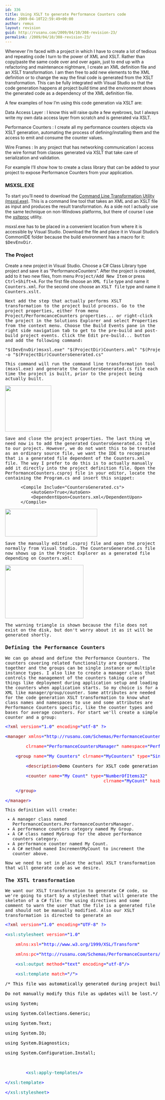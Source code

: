```yaml
---
id: 336
title: Using XSLT to generate Performance Counters code
date: 2009-04-10T22:59:49+00:00
author: remus
layout: revision
guid: http://rusanu.com/2009/04/10/308-revision-23/
permalink: /2009/04/10/308-revision-23/
---
```

Whenever I&#8217;m faced with a project in which I have to create a lot of tedious and repeating code I turn to the power of XML and XSLT. Rather than copy/paste the same code over and over again, just to end up with a refactoring and maintenance nightmare, I create an XML definition file and an XSLT transformation. I am then free to add new elements to the XML definition or to change the way the final code is generated from the XSLT transformation. This can be fully integrated with Visual Studio so that the code generation happens at project build time and the environment shows the generated code as a dependency of the XML definition file.

A few examples of how I&#8217;m using this code generation via XSLT are:

Data Access Layer
:   I know this will raise quite a few eyebrows, but I always write my own data access layer from scratch and is generated via XSLT.

Performance Counters
:   I create all my performance counters objects via XSLT generation, automating the process of defining/installing them and the access to emit and consume the counter values.

Wire Frames
:   In any project that has networking communication I access the wire format from classes generated via XSLT that take care of serialization and validation.

For example I&#8217;ll show how to create a class library that can be added to your project to expose Performance Counters from your application.

### MSXSL.EXE

To start you&#8217;ll need to download the <a href="http://www.microsoft.com/downloads/details.aspx?FamilyId=2FB55371-C94E-4373-B0E9-DB4816552E41&#038;displaylang=en" target="_blank">Command Line Transformation Utility (msxsl.exe)</a>. This is a command line tool that takes an XML and an XSLT file as input and produces the result transformation. As a side not I actually use the same technique on non-Windows platforms, but there of course I use the <a href="http://www.xmlsoft.org/" target="_blank">xsltproc</a> utility.

msxsl.exe has to be placed in a convenient location from where it is accessible by Visual Studio. Download the file and place it in Visual Studio&#8217;s CommonIDE folder because the build environment has a macro for it: <tt>$DevEnvDir</tt>.

### The Project

Create a new project in Visual Studio. Choose a C# Class Library type project and save it as &#8220;PerformanceCounters&#8221;. After the project is created, add to it two new files, from menu <tt>Project/Add New Item</tt> or press <tt>Ctrl+Shift+A</tt>. For the first file choose an <tt>XML file</tt> type and name it <tt>Counters.xml</tt>. For the second one choose an <tt>XSLT file</tt> type and name it <tt>Counters.xslt</aa>.</p> 

<p>
  Next add the step that actually performs XSLT transformation to the project build process. Go to the project properties, either from menu <tt>Project/PerformcanceCounters properties...</tt> or right-click the project in the Solutions Explorer and select <tt>Properties</tt> from the context menu. Choose the <tt>Build Events</tt> pane in the right side navigation tab to get to the pre-build and post-build project events. Click the <tt>Edit pre-build...</tt> button and add the following command:
</p>

<pre>"$(DevEnvDir)msxsl.exe" "$(ProjectDir)Counters.xml" "$(ProjectDir)Counters.xslt"
-o "$(ProjectDir)CountersGenerated.cs"
</pre>

<p>
  This command will run the command line transformation tool (msxsl.exe) and generate the <tt>CountersGenerated.cs</tt> file each time the project is built, prior to the project being actually built.
</p>

<p>
  <a href="http://test.rusanu.com/wp-content/uploads/2009/04/prebuildevent.png"><img src="http://test.rusanu.com/wp-content/uploads/2009/04/prebuildevent.png" alt="" title="prebuildevent" width="150" class="alignnone size-thumbnail wp-image-314" /></a>
</p>

<p>
  Save and close the project properties. The last thing we need now is to add the generated <tt>CountersGenerated.cs</tt> file to our project. However, we do not want this to be treated as an ordinary source file, we want the IDE to recognize that is a generated file dependent of the <tt>Counters.xml</tt> file. The way I prefer to do this is to actually manually add it directly into the project definition file. Open the PerformanceCounters.csproj file in your editor, locate the <tt><ItemGroup></tt> containing the <tt>Program.cs</tt> and insert this snippet:
</p>

<pre>
	  &lt;Compile Include="CountersGenerated.cs"&gt;
		  &lt;AutoGen&gt;True&lt;/AutoGen&gt;
		  &lt;DependentUpon&gt;Counters.xml&lt;/DependentUpon&gt;
	  &lt;/Compile&gt;
</pre>

<p>
  <a href="http://test.rusanu.com/wp-content/uploads/2009/04/editproject.png"><img src="http://test.rusanu.com/wp-content/uploads/2009/04/editproject.png" alt="" title="editproject" width="300" height="90" class="alignnone size-medium wp-image-327" /></a>
</p>

<p>
  Save the manually edited .csproj file and open the project normally from Visual Studio. The <tt>CountersGenerated.cs</tt> file now shows up in the Project Explorer as a generated file depending on <tt>Counters.xml</tt>:
</p>

<p>
  <a href="http://test.rusanu.com/wp-content/uploads/2009/04/dependentautogen.png"><img src="http://test.rusanu.com/wp-content/uploads/2009/04/dependentautogen.png" alt="" title="dependentautogen" width="255" height="173" class="alignnone size-medium wp-image-329" /></a>
</p>

<p>
  The warning triangle is shown because the file does not exist on the disk, but don't worry about it as it will be generated shortly.
</p>

<h3>
  Defining the Performance Counters
</h3>

<p>
  We can go ahead and define the Performance Counters. The counters covering related functionality are grouped together and the groups can be single instance or multiple instance types. I also like to create a manager class that controls the management of the counters taking care of things like deployment during application setup and loading the counters when application starts. So my choice is for a XML like <tt>manager/group/counter</tt>. Some attributes are needed for the code generation XSLT transformation to know what class names and namespaces to use and some attributes are Performance Counters specific, like the counter types and bases for average counters. For start we'll create a simple counter and a group:
</p>

<pre>
<span style="color: Black"></span><span style="color:Blue">&lt;?</span><span style="color:Maroon">xml</span><span style="color:Blue">&nbsp;</span><span style="color:Red">version</span><span style="color:Blue">=</span><span style="color:Black">"</span><span style="color:Blue">1.0</span><span style="color:Black">"</span><span style="color:Blue">&nbsp;</span><span style="color:Red">encoding</span><span style="color:Blue">=</span><span style="color:Black">"</span><span style="color:Blue">utf-8</span><span style="color:Black">"</span><span style="color:Blue">&nbsp;?&gt;<br />
&lt;</span><span style="color:Maroon">manager</span><span style="color:Blue">&nbsp;</span><span style="color:Red">xmlns</span><span style="color:Blue">=</span><span style="color:Black">"</span><span style="color:Blue">http://rusanu.com/Schemas/PerformanceCounters/v1.0</span><span style="color:Black">"<br />
</span><span style="color:Blue">		</span><span style="color:Red">clrname</span><span style="color:Blue">=</span><span style="color:Black">"</span><span style="color:Blue">PerformanceCountersManager</span><span style="color:Black">"</span><span style="color:Blue">&nbsp;</span><span style="color:Red">namespace</span><span style="color:Blue">=</span><span style="color:Black">"</span><span style="color:Blue">PerformanceCounters</span><span style="color:Black">"</span><span style="color:Blue">&gt;<br />
	&lt;</span><span style="color:Maroon">group</span><span style="color:Blue">&nbsp;</span><span style="color:Red">name</span><span style="color:Blue">=</span><span style="color:Black">"</span><span style="color:Blue">My&nbsp;Counters</span><span style="color:Black">"</span><span style="color:Blue">&nbsp;</span><span style="color:Red">clrname</span><span style="color:Blue">=</span><span style="color:Black">"</span><span style="color:Blue">MyCounters</span><span style="color:Black">"</span><span style="color:Blue">&nbsp;</span><span style="color:Red">type</span><span style="color:Blue">=</span><span style="color:Black">"</span><span style="color:Blue">SingleInstance</span><span style="color:Black">"</span><span style="color:Blue">&gt;<br />
		&lt;</span><span style="color:Maroon">description</span><span style="color:Blue">&gt;</span><span style="color:Black">Demo&nbsp;Counters&nbsp;for&nbsp;XSLT&nbsp;code&nbsp;generation&nbsp;project</span><span style="color:Blue">&lt;/</span><span style="color:Maroon">description</span><span style="color:Blue">&gt;<br />
		&lt;</span><span style="color:Maroon">counter</span><span style="color:Blue">&nbsp;</span><span style="color:Red">name</span><span style="color:Blue">=</span><span style="color:Black">"</span><span style="color:Blue">My&nbsp;Count</span><span style="color:Black">"</span><span style="color:Blue">&nbsp;</span><span style="color:Red">type</span><span style="color:Blue">=</span><span style="color:Black">"</span><span style="color:Blue">NumberOfItems32</span><span style="color:Black">"</span><span style="color:Blue">&nbsp;</span>
                                      <span style="color:Red">clrname</span><span style="color:Blue">=</span><span style="color:Black">"</span><span style="color:Blue">MyCount</span><span style="color:Black">"</span><span style="color:Blue">&nbsp;</span><span style="color:Red">hasbase</span><span style="color:Blue">=</span><span style="color:Black">"</span><span style="color:Blue">No</span><span style="color:Black">"</span><span style="color:Blue">&gt;</span><span style="color:Black">Demo&nbsp;Counter</span><span style="color:Blue">&lt;/</span><span style="color:Maroon">counter</span><span style="color:Blue">&gt;<br />
	&lt;/</span><span style="color:Maroon">group</span><span style="color:Blue">&gt;<br />
&lt;/</span><span style="color:Maroon">manager</span><span style="color:Blue">&gt;</span>
</pre>

<p>
  This definition will create:
</p>

<ul>
  <li>
    A manager class named <tt>PerformanceCounters.PerformanceCountersManager</tt>.
  </li>
  <li>
    A performance counters category named <tt>My Group</tt>.
  </li>
  <li>
    A C# class named <tt>MyGroup</tt> for the above performance counters category.
  </li>
  <li>
    A performance counter named <tt>My Count</tt>.
  </li>
  <li>
    A C# method named <tt>IncrementMyCount</tt> to increment the counter above.
  </li>
</ul>

<p>
  Now we need to set in place the actual XSLT transformation that will generate code as we desire.
</p>

<h3>
  The XSTL transformation
</h3>

<p>
  We want our XSLT transformation to generate C# code, so we're going to start by a stylesheet that will generate the skeleton of a C# file: the using directives and some comment to warn the user that the file is a generated file and should not be manually modified. Also our XSLT transformation is directed to generate an
</p>

<pre>
<span style="color: Black"></span><span style="color:Blue">&lt;?</span><span style="color:Maroon">xml</span><span style="color:Blue">&nbsp;</span><span style="color:Red">version</span><span style="color:Blue">=</span><span style="color:Black">"</span><span style="color:Blue">1.0</span><span style="color:Black">"</span><span style="color:Blue">&nbsp;</span><span style="color:Red">encoding</span><span style="color:Blue">=</span><span style="color:Black">"</span><span style="color:Blue">UTF-8</span><span style="color:Black">"</span><span style="color:Blue">&nbsp;?&gt;<br />
&lt;</span><span style="color:Teal">xsl:stylesheet</span><span style="color:Blue">&nbsp;</span><span style="color:Red">version</span><span style="color:Blue">=</span><span style="color:Black">"</span><span style="color:Blue">1.0</span><span style="color:Black">"</span><span style="color:Blue">&nbsp;<br />
	</span><span style="color:Red">xmlns:xsl</span><span style="color:Blue">=</span><span style="color:Black">"</span><span style="color:Blue">http://www.w3.org/1999/XSL/Transform</span><span style="color:Black">"<br />
</span><span style="color:Blue">&nbsp;&nbsp;&nbsp;&nbsp;</span><span style="color:Red">xmlns:pc</span><span style="color:Blue">=</span><span style="color:Black">"</span><span style="color:Blue">http://rusanu.com/Schemas/PerformanceCounters/v1.0</span><span style="color:Black">"</span><span style="color:Blue">&gt;<br />
	&lt;</span><span style="color:Teal">xsl:output</span><span style="color:Blue">&nbsp;</span><span style="color:Red">method</span><span style="color:Blue">=</span><span style="color:Black">"</span><span style="color:Blue">text</span><span style="color:Black">"</span><span style="color:Blue">&nbsp;</span><span style="color:Red">encoding</span><span style="color:Blue">=</span><span style="color:Black">"</span><span style="color:Blue">utf-8</span><span style="color:Black">"</span><span style="color:Blue">/&gt;<br />
	&lt;</span><span style="color:Teal">xsl:template</span><span style="color:Blue">&nbsp;</span><span style="color:Red">match</span><span style="color:Blue">=</span><span style="color:Black">"</span><span style="color:Blue">/</span><span style="color:Black">"</span><span style="color:Blue">&gt;<br />
</span><span style="color:Black">/*&nbsp;This&nbsp;file&nbsp;was&nbsp;automatically&nbsp;generated&nbsp;during&nbsp;project&nbsp;build.<br />
Do&nbsp;not&nbsp;manually&nbsp;modify&nbsp;this&nbsp;file&nbsp;as&nbsp;updates&nbsp;will&nbsp;be&nbsp;lost.*/<br />
using&nbsp;System;<br />
using&nbsp;System.Collections.Generic;<br />
using&nbsp;System.Text;<br />
using&nbsp;System.IO;<br />
using&nbsp;System.Diagnostics;<br />
using&nbsp;System.Configuration.Install;<br />
<br />
</span><span style="color:Blue">		&lt;</span><span style="color:Teal">xsl:apply-templates</span><span style="color:Blue">/&gt;<br />
&lt;/</span><span style="color:Teal">xsl:template</span><span style="color:Blue">&gt;<br />
&lt;/</span><span style="color:Teal">xsl:stylesheet</span><span style="color:Blue">&gt;</span>
</pre>